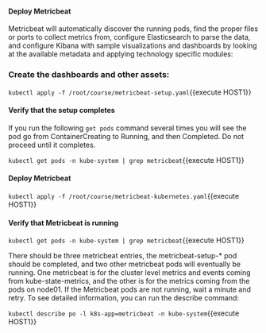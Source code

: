 #### Deploy Metricbeat

Metricbeat will automatically discover the running pods, find the proper files or ports to collect metrics from, configure Elasticsearch to parse the data, and configure Kibana with sample visualizations and dashboards by looking at the available metadata and applying technology specific modules:

### Create the dashboards and other assets:

`kubectl apply -f /root/course/metricbeat-setup.yaml`{{execute HOST1}}

#### Verify that the setup completes

If you run the following `get pods` command several times you will see the pod go from ContainerCreating to Running, and then Completed.  Do not proceed until it completes.

`kubectl get pods -n kube-system | grep metricbeat`{{execute HOST1}}

#### Deploy Metricbeat

`kubectl apply -f /root/course/metricbeat-kubernetes.yaml`{{execute HOST1}}

#### Verify that Metricbeat is running

`kubectl get pods -n kube-system | grep metricbeat`{{execute HOST1}}

There should be three metricbeat entries, the metricbeat-setup-\* pod should be completed, and two other metricbeat pods will eventually be running.  One metricbeat is for the cluster level metrics and events coming from kube-state-metrics, and the other is for the metrics coming from the pods on node01. If the Metricbeat pods are not running, wait a minute and retry. To see detailed information, you can run the describe command:

`kubectl describe po -l k8s-app=metricbeat -n kube-system`{{execute HOST1}}
